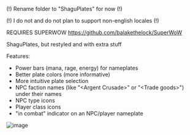 (!) Rename folder to "ShaguPlates" for now (!)

(!) I do not and do not plan to support non-english locales (!)

REQUIRES SUPERWOW https://github.com/balakethelock/SuperWoW

ShaguPlates, but restyled and with extra stuff

Features:

- Power bars (mana, rage, energy) for nameplates
- Better plate colors (more informative)
- More intuitive plate selection
- NPC faction names (like "\<Argent Crusade\>" or "\<Trade goods\>") under their names
- NPC type icons
- Player class icons
- "in combat" indicator on an NPC/player nameplate


![image](https://github.com/user-attachments/assets/8842a386-0df2-40db-864f-4d4fbe3c20b2)
